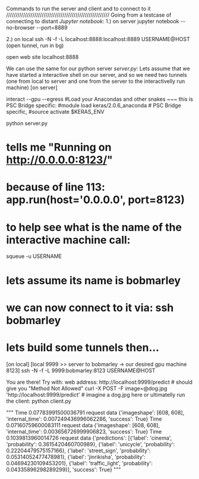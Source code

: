 Commands to run the server and client and to connect to it
///////////////////////////////////////////////////////
Going from a testcase of connecting to distant *Jupyter notebook*:
  1.) on server
  jupyter notebook --no-browser --port=8889

  2.) on local
  ssh -N -f -L localhost:8888:localhost:8889 USERNAME@HOST
  (open tunnel, run in bg)

  open web site
  localhost:8888

We can use the same for our python server *server.py*:
Lets assume that we have started a interactive shell on our server, and so we need two tunnels (one from local to server and one from the server to the interactivelly run machine)
[on server]

interact --gpu --egress
#Load your Anacondas and other snakes ~~~ this is PSC Bridge specific:
#module load keras/2.0.6_anaconda # PSC Bridge specific,
#source activate $KERAS_ENV

python server.py
# tells me "Running on http://0.0.0.0:8123/"
# because of line 113: app.run(host='0.0.0.0', port=8123)

# to help see what is the name of the interactive machine call:
squeue -u USERNAME
# lets assume its name is bobmarley
# we can now connect to it via: ssh bobmarley

# lets build some tunnels then...
[on local]
[local 9999 >> server to bobmarley -> our desired gpu machine 8123]
ssh -N -f -L  9999:bobmarley:8123 USERNAME@HOST

You are there! Try with:
web address: http://localhost:9999/predict # should give you "Method Not Allowed"
curl -X POST -F image=@dog.jpg 'http://localhost:9999/predict' # imagine a dog.jpg here
or ultimatelly run the client:
  python client.py

"""
Time 0.07783991500036791
request data {'imageshape': [608, 608], 'internal_time': 0.007249436996062286, 'success': True}
Time 0.07160759600083111
request data {'imageshape': [608, 608], 'internal_time': 0.003656726999906823, 'success': True}
Time 0.1039813960014726
request data {'predictions': [{'label': 'cinema', 'probability': 0.3615420460700989}, {'label': 'unicycle', 'probability': 0.22204479575157166}, {'label': 'street_sign', 'probability': 0.05314052477478981}, {'label': 'jinrikisha', 'probability': 0.04694230109453201}, {'label': 'traffic_light', 'probability': 0.04335896298289299}], 'success': True}
"""

